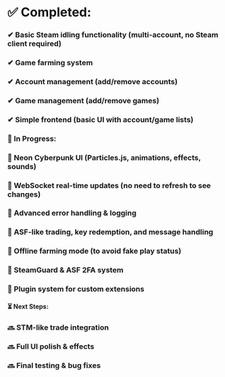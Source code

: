# ✅ Completed:

### ✔ Basic Steam idling functionality (multi-account, no Steam client required)
### ✔ Game farming system
### ✔ Account management (add/remove accounts)
### ✔ Game management (add/remove games)
### ✔ Simple frontend (basic UI with account/game lists)

### 🚀 In Progress:
### 🔄 Neon Cyberpunk UI (Particles.js, animations, effects, sounds)
### 🔄 WebSocket real-time updates (no need to refresh to see changes)
### 🔄 Advanced error handling & logging
### 🔄 ASF-like trading, key redemption, and message handling
### 🔄 Offline farming mode (to avoid fake play status)
### 🔄 SteamGuard & ASF 2FA system
### 🔄 Plugin system for custom extensions

#### ⏳ Next Steps:
### 🔜 STM-like trade integration
### 🔜 Full UI polish & effects
### 🔜 Final testing & bug fixes
